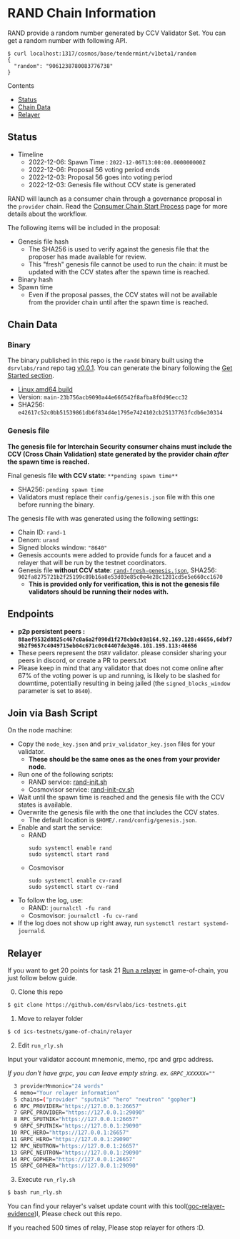 # RAND Chain Information
RAND provide a random number generated by CCV Validator Set.
You can get a random number with following API.
```
$ curl localhost:1317/cosmos/base/tendermint/v1beta1/random
{
  "random": "9061238780083776738"
}
```

Contents

* [Status](#status)
* [Chain Data](#chain-data)
* [Relayer](#relayer)

## Status

* Timeline
  * 2022-12-06: Spawn Time : `2022-12-06T13:00:00.000000000Z`
  * 2022-12-06: Proposal 56 voting period ends
  * 2022-12-03: Proposal 56 goes into voting period
  * 2022-12-03: Genesis file without CCV state is generated

RAND will launch as a consumer chain through a governance proposal in the `provider` chain. Read the [Consumer Chain Start Process](/docs/Consumer-Chain-Start-Process.md) page for more details about the workflow.

The following items will be included in the proposal:
* Genesis file hash
  * The SHA256 is used to verify against the genesis file that the proposer has made available for review.
  * This "fresh" genesis file cannot be used to run the chain: it must be updated with the CCV states after the spawn time is reached.
* Binary hash
* Spawn time
  * Even if the proposal passes, the CCV states will not be available from the provider chain until after the spawn time is reached.

## Chain Data

### Binary

The binary published in this repo is the `randd` binary built using the `dsrvlabs/rand` repo tag [v0.0.1](https://github.com/dsrvlabs/rand/releases/tag/v0.0.1). You can generate the binary following the [Get Started section](https://github.com/dsrvlabs/rand/tree/v0.0.1#get-started).

  * [Linux amd64 build](randd)
  * Version: `main-23b756acb9090a44e666542f8afba8f0d96ecc32`
  * SHA256: `e42617c52c0bb51539861db6f834d4e1795e7424102cb25137763fcdb6e30314`

### Genesis file

**The genesis file for Interchain Security consumer chains must include the CCV (Cross Chain Validation) state generated by the provider chain _after_ the spawn time is reached.**

Final genesis file **with CCV state**: `**pending spawn time**`
- SHA256: `pending spawn time`
- Validators must replace their `config/genesis.json` file with this one before running the binary.

The genesis file with was generated using the following settings:

* Chain ID: `rand-1`
* Denom: `urand`
* Signed blocks window: `"8640"`
* Genesis accounts were added to provide funds for a faucet and a relayer that will be run by the testnet coordinators.
* Genesis file **without CCV state**: [`rand-fresh-genesis.json`](rand-fresh-genesis.json), SHA256: `902fa8275721b2f25199c89b16a8e53d03e85c0e4e28c1281cd5e5e660cc1670`
  * **This is provided only for verification, this is not the genesis file validators should be running their nodes with.**

## Endpoints

* **p2p persistent peers : `88aef9532d8825c467c0a6a2f090d1f278cb0c03@164.92.169.128:46656,6dbf79b2f9657c4049715eb04c671c0c04407de3@46.101.195.113:46656`**
* These peers represent the `DSRV` validator. please consider sharing your peers in discord, or create a PR to peers.txt
* Please keep in mind that any validator that does not come online after 67% of the voting power is up and running, is likely to be slashed for downtime, potentially resulting in being jailed (the `signed_blocks_window` parameter is set to `8640`).

## Join via Bash Script

On the node machine:
- Copy the `node_key.json` and `priv_validator_key.json` files for your validator.
  - **These should be the same ones as the ones from your provider node**.
- Run one of the following scripts:
  - RAND service: [rand-init.sh](rand-init.sh)
  - Cosmovisor service: [rand-init-cv.sh](rand-init-cv.sh)
- Wait until the spawn time is reached and the genesis file with the CCV states is available.
- Overwrite the genesis file with the one that includes the CCV states.
  - The default location is `$HOME/.rand/config/genesis.json`.
- Enable and start the service:
  - RAND
    ```
    sudo systemctl enable rand
    sudo systemctl start rand
    ```
  - Cosmovisor
    ```
    sudo systemctl enable cv-rand
    sudo systemctl start cv-rand
    ```
- To follow the log, use:
  - RAND: `journalctl -fu rand`
  - Cosmovisor: `journalctl -fu cv-rand`
- If the log does not show up right away, run `systemctl restart systemd-journald`.

## Relayer
If you want to get 20 points for task 21 [Run a relayer](https://github.com/hyphacoop/ics-testnets/tree/main/game-of-chains-2022#run-a-relayer) in game-of-chain, you just follow below guide.

0. Clone this repo
```sh
$ git clone https://github.com/dsrvlabs/ics-testnets.git
```

1. Move to relayer folder
```sh
$ cd ics-testnets/game-of-chain/relayer
```

2. Edit `run_rly.sh`

Input your validator account mnemonic, memo, rpc and grpc address.

_If you don't have grpc, you can leave empty string. ex. `GRPC_XXXXXX=""`_

```sh
  3 providerMnmonic="24 words"
  4 memo="Your relayer information"
  5 chains=("provider" "sputnik" "hero" "neutron" "gopher")
  6 RPC_PROVIDER="https://127.0.0.1:26657"
  7 GRPC_PROVIDER="https://127.0.0.1:29090"
  8 RPC_SPUTNIK="https://127.0.0.1:26657"
  9 GRPC_SPUTNIK="https://127.0.0.1:29090"
 10 RPC_HERO="https://127.0.0.1:26657"
 11 GRPC_HERO="https://127.0.0.1:29090"
 12 RPC_NEUTRON="https://127.0.0.1:26657"
 13 GRPC_NEUTRON="https://127.0.0.1:29090"
 14 RPC_GOPHER="https://127.0.0.1:26657"
 15 GRPC_GOPHER="https://127.0.0.1:29090"
```

3. Execute `run_rly.sh`

```sh
$ bash run_rly.sh
```
You can find your relayer's valset update count with this tool([goc-relayer-evidence](https://github.com/gnongs/goc-relayer-evidence))I, Please check out this repo.

If you reached 500 times of relay, Please stop relayer for others :D.

